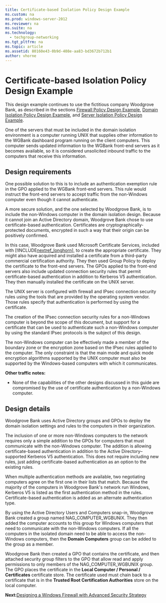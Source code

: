 ```yaml
---
title: Certificate-based Isolation Policy Design Example
ms.custom: na
ms.prod: windows-server-2012
ms.reviewer: na
ms.suite: na
ms.technology: 
  - techgroup-networking
ms.tgt_pltfrm: na
ms.topic: article
ms.assetid: 80160e43-0b9d-408e-aa83-bd3672b712b1
author: vhorne
---
```

# Certificate-based Isolation Policy Design Example
This design example continues to use the fictitious company Woodgrove Bank, as described in the sections [Firewall Policy Design Example](../Topic/Firewall-Policy-Design-Example.md), [Domain Isolation Policy Design Example](../Topic/Domain-Isolation-Policy-Design-Example.md), and [Server Isolation Policy Design Example](../Topic/Server-Isolation-Policy-Design-Example.md).  
  
One of the servers that must be included in the domain isolation environment is a computer running UNIX that supplies other information to the WGBank dashboard program running on the client computers. This computer sends updated information to the WGBank front\-end servers as it becomes available, so it is considered unsolicited inbound traffic to the computers that receive this information.  
  
## Design requirements  
One possible solution to this is to include an authentication exemption rule in the GPO applied to the WGBank front\-end servers. This rule would instruct the front\-end servers to accept traffic from the non\-Windows computer even though it cannot authenticate.  
  
A more secure solution, and the one selected by Woodgrove Bank, is to include the non\-Windows computer in the domain isolation design. Because it cannot join an Active Directory domain, Woodgrove Bank chose to use certificate\-based authentication. Certificates are cryptographically\-protected documents, encrypted in such a way that their origin can be positively confirmed.  
  
In this case, Woodgrove Bank used Microsoft Certificate Services, included with [!INCLUDE[nextref_longhorn](../Token/nextref_longhorn_md.md)], to create the appropriate certificate. They might also have acquired and installed a certificate from a third\-party commercial certification authority. They then used Group Policy to deploy the certificate to the front\-end servers. The GPOs applied to the front\-end servers also include updated connection security rules that permit certificate\-based authentication in addition to Kerberos V5 authentication. They then manually installed the certificate on the UNIX server.  
  
The UNIX server is configured with firewall and IPsec connection security rules using the tools that are provided by the operating system vendor. Those rules specify that authentication is performed by using the certificate.  
  
The creation of the IPsec connection security rules for a non\-Windows computer is beyond the scope of this document, but support for a certificate that can be used to authenticate such a non\-Windows computer by using the standard IPsec protocols is the subject of this design.  
  
The non\-Windows computer can be effectively made a member of the boundary zone or the encryption zone based on the IPsec rules applied to the computer. The only constraint is that the main mode and quick mode encryption algorithms supported by the UNIX computer must also be supported by the Windows\-based computers with which it communicates.  
  
**Other traffic notes:**  
  
-   None of the capabilities of the other designs discussed in this guide are compromised by the use of certificate authentication by a non\-Windows computer.  
  
## Design details  
Woodgrove Bank uses Active Directory groups and GPOs to deploy the domain isolation settings and rules to the computers in their organization.  
  
The inclusion of one or more non\-Windows computers to the network requires only a simple addition to the GPOs for computers that must communicate with the non\-Windows computer. The addition is allowing certificate\-based authentication in addition to the Active Directory–supported Kerberos V5 authentication. This does not require including new rules, just adding certificate\-based authentication as an option to the existing rules.  
  
When multiple authentication methods are available, two negotiating computers agree on the first one in their lists that match. Because the majority of the computers in Woodgrove Bank's network run Windows, Kerberos V5 is listed as the first authentication method in the rules. Certificate\-based authentication is added as an alternate authentication type.  
  
By using the Active Directory Users and Computers snap\-in, Woodgrove Bank created a group named NAG\_COMPUTER\_WGBUNIX. They then added the computer accounts to this group for Windows computers that need to communicate with the non\-Windows computers. If all the computers in the isolated domain need to be able to access the non\-Windows computers, then the **Domain Computers** group can be added to the group as a member.  
  
Woodgrove Bank then created a GPO that contains the certificate, and then attached security group filters to the GPO that allow read and apply permissions to only members of the NAG\_COMPUTER\_WGBUNIX group. The GPO places the certificate in the **Local Computer \/ Personal \/ Certificates** certificate store. The certificate used must chain back to a certificate that is in the **Trusted Root Certification Authorities** store on the local computer.  
  
**Next:**[Designing a Windows Firewall with Advanced Security Strategy](../Topic/Designing-a-Windows-Firewall-with-Advanced-Security-Strategy.md)  
  
